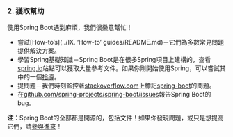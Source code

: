 ### 2. 獲取幫助

使用Spring Boot遇到麻煩，我們很樂意幫忙！

- 嘗試[How-to’s](../IX. ‘How-to’ guides/README.md)－它們為多數常見問題提供解決方案。
- 學習Spring基礎知識－Spring Boot是在很多Spring項目上建構的，查看[spring.io](http://spring.io/)站點可以獲取大量參考文件。如果你剛開始使用Spring，可以嘗試其中的一個[指導](http://spring.io/guides)。
- 提問題－我們時刻監控著[stackoverflow.com](http://stackoverflow.com/)上標記[spring-boot](http://stackoverflow.com/tags/spring-boot)的問題。
- 在[github.com/spring-projects/spring-boot/issues](https://github.com/spring-projects/spring-boot/issues)報告Spring Boot的bug。

**注**：Spring Boot的全部都是開源的，包括文件！如果你發現問題，或只是想提高它們，請[參與進來](http://github.com/spring-projects/spring-boot/tree/master)！
